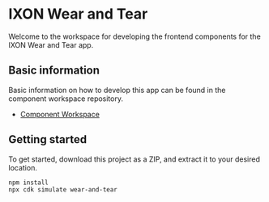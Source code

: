 # IXON Wear and Tear

Welcome to the workspace for developing the frontend components for the IXON Wear and Tear app.

## Basic information

Basic information on how to develop this app can be found in the component workspace repository.

- [Component Workspace](https://github.com/ixoncloud/component-workspace)

## Getting started

To get started, download this project as a ZIP, and extract it to your desired location.

```sh
npm install
npx cdk simulate wear-and-tear
```